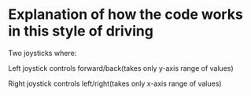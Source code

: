 # Explanation of how the code works in this style of driving
Two joysticks where:


  Left joystick controls forward/back(takes only y-axis range of values)
	
  Right joystick controls left/right(takes only x-axis range of values)
